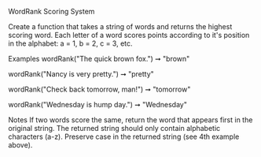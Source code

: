 
WordRank Scoring System

Create a function that takes a string of words and returns the highest scoring word. Each letter of a word scores points according to it's position in the alphabet: a = 1, b = 2, c = 3, etc.

Examples
wordRank("The quick brown fox.") ➞ "brown"

wordRank("Nancy is very pretty.") ➞ "pretty"

wordRank("Check back tomorrow, man!") ➞ "tomorrow"

wordRank("Wednesday is hump day.") ➞ "Wednesday" 

Notes
If two words score the same, return the word that appears first in the original string.
The returned string should only contain alphabetic characters (a-z).
Preserve case in the returned string (see 4th example above).
